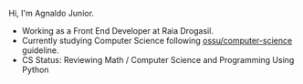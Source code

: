 Hi, I'm Agnaldo Junior.

- Working as a Front End Developer at Raia Drogasil.
- Currently studying Computer Science following [ossu/computer-science](https://github.com/ossu/computer-science) guideline.
- CS Status: Reviewing Math / Computer Science and Programming Using Python

<!--
**ajnior/ajnior** is a ✨ _special_ ✨ repository because its `README.md` (this file) appears on your GitHub profile.

Here are some ideas to get you started:

- 🔭 I’m currently working on ...
- 🌱 I’m currently learning ...
- 👯 I’m looking to collaborate on ...
- 🤔 I’m looking for help with ...
- 💬 Ask me about ...
- 📫 How to reach me: ...
- 😄 Pronouns: ...
- ⚡ Fun fact: ...
-->
